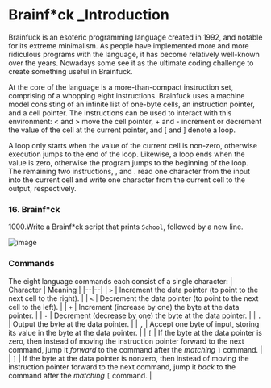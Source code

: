 # Brainf*ck _Introduction

Brainfuck is an esoteric programming language created in 1992, and notable for its extreme minimalism. As people have implemented more and more ridiculous programs with the language, it has become relatively well-known over the years. Nowadays some see it as the ultimate coding challenge to create something useful in Brainfuck.

At the core of the language is a more-than-compact instruction set, comprising of a whopping eight instructions. Brainfuck uses a machine model consisting of an infinite list of one-byte cells, an instruction pointer, and a cell pointer. The instructions can be used to interact with this environment: < and > move the cell pointer, + and - increment or decrement the value of the cell at the current pointer, and [ and ] denote a loop.

A loop only starts when the value of the current cell is non-zero, otherwise execution jumps to the end of the loop. Likewise, a loop ends when the value is zero, otherwise the program jumps to the beginning of the loop. The remaining two instructions, , and . read one character from the input into the current cell and write one character from the current cell to the output, respectively.

### 16. Brainf*ck
1000.Write a Brainf*ck script that prints  `School`, followed by a new line.

![image](https://user-images.githubusercontent.com/98028958/168493420-e6353d78-6c4e-4adf-9d14-ed8c7d0ce3ff.png)

### Commands
The eight language commands each consist of a single character:
| Character | Meaning |
|--|--|
| `>` | Increment the data pointer (to point to the next cell to the right). |
| `<` | Decrement the data pointer (to point to the next cell to the left). |
| `+` | Increment (increase by one) the byte at the data pointer. |
| `-` | Decrement (decrease by one) the byte at the data pointer. |
| `.` | Output the byte at the data pointer. |
| `,` | Accept one byte of input, storing its value in the byte at the data pointer. |
| `[` | If the byte at the data pointer is zero, then instead of moving the  instruction pointer forward to the next command,  jump it  _forward_  to the command after the  _matching_  `]`  command. |
| `]` | If the byte at the data pointer is nonzero, then instead of moving the instruction pointer forward to the next command, jump it  _back_  to the command after the  _matching_  `[`  command. |
